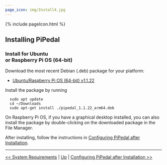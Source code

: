 ```yaml
---
page_icon: img/Install4.jpg
---
```


{% include pageIcon.html %}


## Installing PiPedal


### Install for Ubuntu <br/>or Raspberry Pi OS (64-bit)


Download the most recent Debian (.deb) package for your platform:

- [Ubuntu/Raspberry Pi OS (64-bit) v1.1.22](https://github.com/rerdavies/pipedal/releases/download/v1.1.22/pipedal_1.1.22_arm64.deb)

Install the package by running 

```
  sudo apt update
  cd ~/Downloads  
  sudo apt-get install ./pipedal_1.1.22_arm64.deb
```
On Raspberry Pi OS, if you have a graphical desktop installed, you can also install the package by double-clicking on the downloaded package in the File Manager.


After installing, follow the instructions in [Configuring PiPedal after Installation](Configuring.md).


--------
[<< System Requirements](SystemRequirements.md) | [Up](Documentation.md) | [Configuring PiPedal after Installation >>](Configuring.md)
